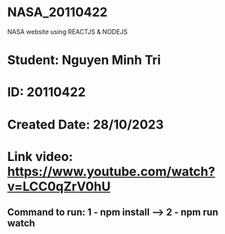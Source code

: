 # NASA_20110422
NASA website using REACTJS &amp; NODEJS 

# Student: Nguyen Minh Tri
# ID: 20110422
# Created Date: 28/10/2023
# Link video: https://www.youtube.com/watch?v=LCC0qZrV0hU 
## Command to run: 1 - npm install --> 2 - npm run watch

